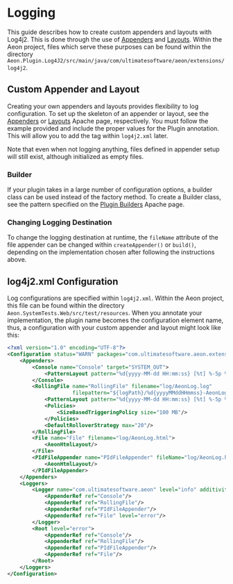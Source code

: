 # Logging

This guide describes how to create custom appenders and layouts with Log4j2. This is done through the use of 
[Appenders](https://logging.apache.org/log4j/2.0/manual/appenders.html) and 
[Layouts](https://logging.apache.org/log4j/2.x/manual/layouts.html). Within the Aeon project, files which serve these 
purposes can be found within the directory `Aeon.Plugin.Log4J2/src/main/java/com/ultimatesoftware/aeon/extensions/log4j2`.

## Custom Appender and Layout

Creating your own appenders and layouts provides flexibility to log configuration. To set up the skeleton of an appender
or layout, see the [Appenders](https://logging.apache.org/log4j/2.x/manual/extending.html#Appenders) or 
[Layouts](https://logging.apache.org/log4j/2.x/manual/extending.html#Layouts) Apache page, respectively. You must follow
the example provided and include the proper values for the Plugin annotation. This will allow you to add the tag within
`log4j2.xml` later.

Note that even when not logging anything, files defined in appender setup will still exist, although initialized as empty files.

### Builder

If your plugin takes in a large number of configuration options, a builder class can be used instead of the factory method. 
To create a Builder class, see the pattern specified on the 
[Plugin Builders](https://logging.apache.org/log4j/2.x/manual/extending.html#Plugin_Builders) Apache page.

### Changing Logging Destination

To change the logging destination at runtime, the `fileName` attribute of the file appender can be changed within
`createAppender()` or `build()`, depending on the implementation chosen after following the instructions above.

## log4j2.xml Configuration

Log configurations are specified within `log4j2.xml`. Within the Aeon project, this file can be found within the directory
`Aeon.SystemTests.Web/src/test/resources`. When you annotate your implementation, the plugin name becomes the
configuration element name, thus, a configuration with your custom appender and layout might look like this:

```xml
<?xml version="1.0" encoding="UTF-8"?>
<Configuration status="WARN" packages="com.ultimatesoftware.aeon.extensions.log4j2">
    <Appenders>
        <Console name="Console" target="SYSTEM_OUT">
            <PatternLayout pattern="%d{yyyy-MM-dd HH:mm:ss} [%t] %-5p %c{1}:%L - %msg%n"/>
        </Console>
        <RollingFile name="RollingFile" filename="log/AeonLog.log"
                     filepattern="${logPath}/%d{yyyyMMddHHmmss}-AeonLog.log">
            <PatternLayout pattern="%d{yyyy-MM-dd HH:mm:ss} [%t] %-5p %c{1}:%L - %msg%n"/>
            <Policies>
                <SizeBasedTriggeringPolicy size="100 MB"/>
            </Policies>
            <DefaultRolloverStrategy max="20"/>
        </RollingFile>
        <File name="File" filename="log/AeonLog.html">
            <AeonHtmlLayout/>
        </File>
        <PIdFileAppender name="PIdFileAppender" fileName="log/AeonLog.html">
            <AeonHtmlLayout/>
        </PIdFileAppender>
    </Appenders>
    <Loggers>
        <Logger name="com.ultimatesoftware.aeon" level="info" additivity="false">
            <AppenderRef ref="Console"/>
            <AppenderRef ref="RollingFile"/>
            <AppenderRef ref="PIdFileAppender"/>
            <AppenderRef ref="File" level="error"/>
        </Logger>
        <Root level="error">
            <AppenderRef ref="Console"/>
            <AppenderRef ref="RollingFile"/>
            <AppenderRef ref="PIdFileAppender"/>
            <AppenderRef ref="File"/>
        </Root>
    </Loggers>
</Configuration>
```
